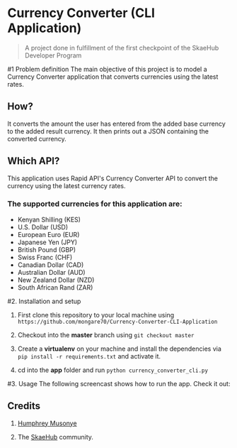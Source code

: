 # Currency Converter (CLI Application)

>A project done in fulfillment of the first checkpoint of the SkaeHub Developer Program

#1 Problem definition
The main objective of this project is to model a Currency Converter application that converts currencies using the latest rates.

## How?
It converts the amount the user has entered from the added base currency to the added result currency.
It then prints out a JSON containing the converted currency.

## Which API?
This application uses Rapid API's Currency Converter API 
to convert the currency using the latest currency rates.
  
### The supported currencies for this application are:
  * Kenyan Shilling (KES)
  * U.S. Dollar (USD)
  * European Euro (EUR)
  * Japanese Yen (JPY)
  * British Pound (GBP)
  * Swiss Franc (CHF)
  * Canadian Dollar (CAD)
  * Australian Dollar (AUD)
  * New Zealand Dollar (NZD)
  * South African Rand (ZAR)

#2. Installation and setup

1. First clone this repository to your local machine using `https://github.com/mongare70/Currency-Converter-CLI-Application`

2. Checkout into the **master** branch using `git checkout master`

3. Create a **virtualenv** on your machine and install the dependencies via `pip install -r requirements.txt` and activate it.

4. cd into the **app** folder and run `python currency_converter_cli.py`


#3. Usage
The following screencast shows how to run the app. Check it out:

  

## Credits

1. [Humphrey Musonye](https://github.com/hmusonye)

2. The [SkaeHub](https://skaehub.com/) community.

